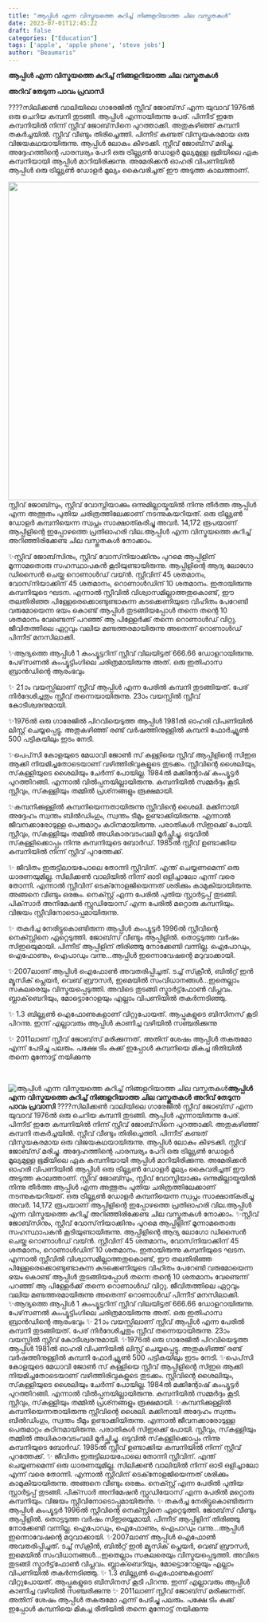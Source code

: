 ```yaml
---
title: "ആപ്പിള്‍ എന്ന വിസ്മയത്തെ കുറിച്ച് നിങ്ങളറിയാത്ത ചില വസ്തുതകള്‍"
date: 2023-07-01T12:45:22
draft: false
categories: ["Education"]
tags: ['apple', 'apple phone', 'steve jobs']
author: "Beaumaris"
---
```


<strong>ആപ്പിള്‍ എന്ന വിസ്മയത്തെ കുറിച്ച് നിങ്ങളറിയാത്ത ചില വസ്തുതകള്‍</strong>

<strong>അറിവ് തേടുന്ന പാവം പ്രവാസി</strong>

????സിലിക്കണ്‍ വാലിയിലെ ഗാരേജില്‍ സ്റ്റീവ് ജോബ്‌സ് എന്ന യുവാവ് 1976ല്‍ ഒരു ചെറിയ കമ്പനി തുടങ്ങി. ആപ്പിള്‍ എന്നായിരുന്നു പേര്. പിന്നീട് ഇതേ കമ്പനിയില്‍ നിന്ന് സ്റ്റീവ് ജോബ്‌സിനെ പുറത്താക്കി. അതുകഴിഞ്ഞ് കമ്പനി തകര്‍ച്ചയില്‍. സ്റ്റീവ് വീണ്ടും തിരിച്ചെത്തി. പിന്നീട് കണ്ടത് വിസ്മയകരമായ ഒരു വിജയകഥയായിരുന്നു. ആപ്പിള്‍ ലോകം കീഴടക്കി. സ്റ്റീവ് ജോബ്‌സ് മരിച്ചു. അദ്ദേഹത്തിന്റെ പാരമ്പര്യം പേറി ഒരു ട്രില്ല്യണ്‍ ഡോളര്‍ മൂല്യമുള്ള ഭൂമിയിലെ ഏക കമ്പനിയായി ആപ്പിള്‍ മാറിയിരിക്കുന്നു. അമേരിക്കന്‍ ഓഹരി വിപണിയില്‍ ആപ്പിള്‍ ഒരു ട്രില്ല്യണ്‍ ഡോളര്‍ മൂല്യം കൈവരിച്ചത് ഈ അടുത്ത കാലത്താണ്.

<a href="https://cdn.boolokam.com/articles/2023/07/DQQQWWW.jpg"><img class="size-large wp-image-401719 aligncenter" src="https://cdn.boolokam.com/articles/2023/07/DQQQWWW-1024x818.jpg" alt="" width="800" height="639" /></a>സ്റ്റീവ് ജോബ്സും, സ്റ്റീവ് വോസ്നിയാക്കും ഒന്നുമില്ലായ്മയില്‍ നിന്നു തീര്‍ത്ത ആപ്പിള്‍ എന്ന അത്ഭുതം പുതിയ ചരിത്രത്തിലേക്കാണ് നടന്നുകയറിയത്. ഒരു ട്രില്ല്യണ്‍ ഡോളര്‍ കമ്പനിയെന്ന സ്വപ്നം സാക്ഷാത്കരിച്ചു അവര്‍. 14,172 രൂപയാണ് ആപ്പിളിന്റെ ഇപ്പോഴത്തെ പ്രതിഓഹരി വില.ആപ്പിള്‍ എന്ന വിസ്മയത്തെ കുറിച്ച് അറിഞ്ഞിരിക്കേണ്ട ചില വസ്തുതകള്‍ നോക്കാം.

✨സ്റ്റീവ് ജോബ്‌സിനും, സ്റ്റീവ് വോസ്‌നിയാക്കിനും പുറമെ ആപ്പിളിന് മൂന്നാമതൊരു സഹസ്ഥാപകന്‍ കൂടിയുണ്ടായിരുന്നു. ആപ്പിളിന്റെ ആദ്യ ലോഗോ ഡിസൈന്‍ ചെയ്ത റൊണാള്‍ഡ് വയ്ന്‍. സ്റ്റീവിന് 45 ശതമാനം, വോസ്‌നിയാക്കിന് 45 ശതമാനം, റൊണാള്‍ഡിന് 10 ശതമാനം. ഇതായിരുന്നു കമ്പനിയുടെ ഘടന.
എന്നാല്‍ സ്റ്റീവില്‍ വിശ്വാസമില്ലാത്തതുകൊണ്ട്, ഈ തലതിരിഞ്ഞ പിള്ളേരെക്കൊണ്ടുണ്ടാകുന്ന കടക്കെണിയുടെ വിഹിതം പേറേണ്ടി വരുമോയെന്ന ഭയം കൊണ്ട് ആപ്പിള്‍ തുടങ്ങിയപ്പോള്‍ തന്നെ തന്റെ 10 ശതമാനം വേണ്ടെന്ന് പറഞ്ഞ് ആ പിള്ളേര്‍ക്ക് തന്നെ റൊണാള്‍ഡ് വിറ്റു. ജീവിതത്തിലെ ഏറ്റവും വലിയ മണ്ടത്തരമായിരുന്നു അതെന്ന് റൊണാള്‍ഡ് പിന്നീട് മനസിലാക്കി.

✨ആദ്യത്തെ ആപ്പിള്‍ 1 കംപ്യൂട്ടറിന് സ്റ്റീവ് വിലയിട്ടത് 666.66 ഡോളറായിരുന്നു. പേഴ്‌സണല്‍ കംപ്യൂട്ടിംഗിലെ ചരിത്രമായിരുന്നു അത്. ഒരു ഇതിഹാസ ബ്രാന്‍ഡിന്റെ ആരംഭവും

✨ 21ാം വയസ്സിലാണ് സ്റ്റീവ് ആപ്പിള്‍ എന്ന പേരില്‍ കമ്പനി തുടങ്ങിയത്. പേര് നിര്‍ദേശിച്ചതും സ്റ്റീവ് തന്നെയായിരുന്നു. 23ാം വയസ്സില്‍ സ്റ്റീവ് കോടീശ്വരനുമായി.

✨1976ല്‍ ഒരു ഗാരേജില്‍ പിറവിയെടുത്ത ആപ്പിള്‍ 1981ല്‍ ഓഹരി വിപണിയില്‍ ലിസ്റ്റ് ചെയ്യപ്പെട്ടു. അതുകഴിഞ്ഞ് രണ്ട് വര്‍ഷത്തിനുള്ളില്‍ കമ്പനി ഫോര്‍ച്ച്യൂണ്‍ 500 പട്ടികയിലും ഇടം നേടി.

✨പെപ്‌സി കോളയുടെ മേധാവി ജോണ്‍ സ്‌ കള്ളിയെ സ്റ്റീവ് ആപ്പിളിന്റെ സിഇഒ ആക്കി നിയമിച്ചതോടെയാണ് വഴിത്തിരിവുകളുടെ തുടക്കം. സ്റ്റീവിന്റെ ശൈലിയും, സ്‌കള്ളിയുടെ ശൈലിയും ചേര്‍ന്ന് പോയില്ല. 1984ല്‍ മക്കിന്റോഷ് കംപ്യൂട്ടര്‍ പുറത്തിറങ്ങി. എന്നാല്‍ വില്‍പ്പനയില്ലായിരുന്നു. കമ്പനിയില്‍ സമ്മര്‍ദ്ദം കൂടി. സ്റ്റീവും, സ്‌കള്ളിയും തമ്മില്‍ പ്രശ്‌നങ്ങളും രൂക്ഷമായി.

✨കമ്പനിക്കുള്ളില്‍ കമ്പനിയെന്നതായിരുന്നു സ്റ്റീവിന്റെ ശൈലി. മക്കിനായി അദ്ദേഹം സ്വന്തം ബില്‍ഡിംഗും, സ്വന്തം ടീമും ഉണ്ടാക്കിയിരുന്നു. എന്നാല്‍ ജീവനക്കാരോടുള്ള പെരുമാറ്റം കഠിനമായിരുന്നു. പരാതികള്‍ സിഇഒക്ക് പോയി. സ്റ്റീവും, സ്‌കള്ളിയും തമ്മില്‍ അധികാരവടംവലി മൂര്‍ച്ഛിച്ചു. ഒടുവില്‍ സ്‌കള്ളിക്കൊപ്പം നിന്നു കമ്പനിയുടെ ബോര്‍ഡ്. 1985ല്‍ സ്റ്റീവ് ഉണ്ടാക്കിയ കമ്പനിയില്‍ നിന്ന് സ്റ്റീവ് പുറത്തേക്ക്.

✨ ജീവിതം ഇരുട്ടിലായപോലെ തോന്നി സ്റ്റീവിന്. എന്ത് ചെയ്യണമെന്ന് ഒരു ധാരണയുമില്ല. സിലിക്കണ്‍ വാലിയില്‍ നിന്ന് ഓടി ഒളിച്ചാലോ എന്ന് വരെ തോന്നി. എന്നാല്‍ സ്റ്റീവിന് ടെക്‌നോളജിയെന്നത് ശരിക്കും കാമുകിയായിരുന്നു. അങ്ങനെ വീണ്ടും ഒരങ്കം. നെക്സ്റ്റ് എന്ന പേരില്‍ പുതിയ സ്റ്റാര്‍ട്ടപ്പ് തുടങ്ങി. പിക്‌സാര്‍ അനിമേഷന്‍ സ്റ്റുഡിയോസ് എന്ന പേരില്‍ മറ്റൊരു കമ്പനിയും. വിജയം സ്റ്റീവിനോടൊപ്പമായിരുന്നു.

✨ തകര്‍ച്ച നേരിട്ടുകൊണ്ടിരുന്ന ആപ്പിള്‍ കംപ്യൂട്ടര്‍ 1996ല്‍ സ്റ്റീവിന്റെ നെക്സ്റ്റിനെ ഏറ്റെടുത്തി. ജോബ്‌സ് വീണ്ടും ആപ്പിളില്‍. തൊട്ടടുത്ത വര്‍ഷം സിഇഒയുമായി. പിന്നീട് ആപ്പിളിന് തിരിഞ്ഞു നോക്കേണ്ടി വന്നില്ല. ഐപോഡും, ഐഫോണും, ഐപാഡും വന്നു…ആപ്പിള്‍ ഇന്നൊവേഷന്റെ മറുവാക്കായി.

✨2007ലാണ് ആപ്പിള്‍ ഐഫോണ്‍ അവതരിപ്പിച്ചത്. ടച്ച് സ്‌ക്രീന്‍, ബില്‍റ്റ് ഇന്‍ മ്യൂസിക് പ്ലെയര്‍, വെബ് ബ്രൗസര്‍, ഇമെയില്‍ സംവിധാനങ്ങള്‍…ഇതെല്ലാം സകലരെയും വിസ്മയപ്പെടുത്തി. അവിടെ തുടങ്ങി സ്മാര്‍ട്ട്‌ഫോണ്‍ വിപ്ലവം. ബ്ലാക്‌ബെറിയും, മോട്ടൊറോളയും എല്ലാം വിപണിയില്‍ തകര്‍ന്നടിഞ്ഞു.

✨ 1.3 ബില്ല്യണ്‍ ഐഫോണുകളാണ് വിറ്റുപോയത്. ആപ്പുകളുടെ ബിസിനസ് കൂടി പിറന്നു. ഇന്ന് എല്ലാവരും ആപ്പിള്‍ കാണിച്ച വഴിയില്‍ സഞ്ചരിക്കുന്നു

✨ 2011ലാണ് സ്റ്റീവ് ജോബ്‌സ് മരിക്കുന്നത്. അതിന് ശേഷം ആപ്പിള്‍ തകരുമോ എന്ന് പേടിച്ചു പലരും. പക്ഷേ ടിം കുക്ക് ഇപ്പോള്‍ കമ്പനിയെ മികച്ച രീതിയില്‍ തന്നെ മുന്നോട്ട് നയിക്കുന്നു

&nbsp;


![ആപ്പിള്‍ എന്ന വിസ്മയത്തെ കുറിച്ച് നിങ്ങളറിയാത്ത ചില വസ്തുതകള്‍](https://cdn.boolokam.com/articles/2023/07/DQQQWWW-1024x818.jpg)**ആപ്പിള്‍ എന്ന വിസ്മയത്തെ കുറിച്ച് നിങ്ങളറിയാത്ത ചില വസ്തുതകള്‍** **അറിവ് തേടുന്ന പാവം പ്രവാസി** ????സിലിക്കണ്‍ വാലിയിലെ ഗാരേജില്‍ സ്റ്റീവ് ജോബ്‌സ് എന്ന യുവാവ് 1976ല്‍ ഒരു ചെറിയ കമ്പനി തുടങ്ങി. ആപ്പിള്‍ എന്നായിരുന്നു പേര്. പിന്നീട് ഇതേ കമ്പനിയില്‍ നിന്ന് സ്റ്റീവ് ജോബ്‌സിനെ പുറത്താക്കി. അതുകഴിഞ്ഞ് കമ്പനി തകര്‍ച്ചയില്‍. സ്റ്റീവ് വീണ്ടും തിരിച്ചെത്തി. പിന്നീട് കണ്ടത് വിസ്മയകരമായ ഒരു വിജയകഥയായിരുന്നു. ആപ്പിള്‍ ലോകം കീഴടക്കി. സ്റ്റീവ് ജോബ്‌സ് മരിച്ചു. അദ്ദേഹത്തിന്റെ പാരമ്പര്യം പേറി ഒരു ട്രില്ല്യണ്‍ ഡോളര്‍ മൂല്യമുള്ള ഭൂമിയിലെ ഏക കമ്പനിയായി ആപ്പിള്‍ മാറിയിരിക്കുന്നു. അമേരിക്കന്‍ ഓഹരി വിപണിയില്‍ ആപ്പിള്‍ ഒരു ട്രില്ല്യണ്‍ ഡോളര്‍ മൂല്യം കൈവരിച്ചത് ഈ അടുത്ത കാലത്താണ്. [](https://cdn.boolokam.com/articles/2023/07/DQQQWWW.jpg)സ്റ്റീവ് ജോബ്സും, സ്റ്റീവ് വോസ്നിയാക്കും ഒന്നുമില്ലായ്മയില്‍ നിന്നു തീര്‍ത്ത ആപ്പിള്‍ എന്ന അത്ഭുതം പുതിയ ചരിത്രത്തിലേക്കാണ് നടന്നുകയറിയത്. ഒരു ട്രില്ല്യണ്‍ ഡോളര്‍ കമ്പനിയെന്ന സ്വപ്നം സാക്ഷാത്കരിച്ചു അവര്‍. 14,172 രൂപയാണ് ആപ്പിളിന്റെ ഇപ്പോഴത്തെ പ്രതിഓഹരി വില.ആപ്പിള്‍ എന്ന വിസ്മയത്തെ കുറിച്ച് അറിഞ്ഞിരിക്കേണ്ട ചില വസ്തുതകള്‍ നോക്കാം. ✨സ്റ്റീവ് ജോബ്‌സിനും, സ്റ്റീവ് വോസ്‌നിയാക്കിനും പുറമെ ആപ്പിളിന് മൂന്നാമതൊരു സഹസ്ഥാപകന്‍ കൂടിയുണ്ടായിരുന്നു. ആപ്പിളിന്റെ ആദ്യ ലോഗോ ഡിസൈന്‍ ചെയ്ത റൊണാള്‍ഡ് വയ്ന്‍. സ്റ്റീവിന് 45 ശതമാനം, വോസ്‌നിയാക്കിന് 45 ശതമാനം, റൊണാള്‍ഡിന് 10 ശതമാനം. ഇതായിരുന്നു കമ്പനിയുടെ ഘടന. എന്നാല്‍ സ്റ്റീവില്‍ വിശ്വാസമില്ലാത്തതുകൊണ്ട്, ഈ തലതിരിഞ്ഞ പിള്ളേരെക്കൊണ്ടുണ്ടാകുന്ന കടക്കെണിയുടെ വിഹിതം പേറേണ്ടി വരുമോയെന്ന ഭയം കൊണ്ട് ആപ്പിള്‍ തുടങ്ങിയപ്പോള്‍ തന്നെ തന്റെ 10 ശതമാനം വേണ്ടെന്ന് പറഞ്ഞ് ആ പിള്ളേര്‍ക്ക് തന്നെ റൊണാള്‍ഡ് വിറ്റു. ജീവിതത്തിലെ ഏറ്റവും വലിയ മണ്ടത്തരമായിരുന്നു അതെന്ന് റൊണാള്‍ഡ് പിന്നീട് മനസിലാക്കി. ✨ആദ്യത്തെ ആപ്പിള്‍ 1 കംപ്യൂട്ടറിന് സ്റ്റീവ് വിലയിട്ടത് 666.66 ഡോളറായിരുന്നു. പേഴ്‌സണല്‍ കംപ്യൂട്ടിംഗിലെ ചരിത്രമായിരുന്നു അത്. ഒരു ഇതിഹാസ ബ്രാന്‍ഡിന്റെ ആരംഭവും ✨ 21ാം വയസ്സിലാണ് സ്റ്റീവ് ആപ്പിള്‍ എന്ന പേരില്‍ കമ്പനി തുടങ്ങിയത്. പേര് നിര്‍ദേശിച്ചതും സ്റ്റീവ് തന്നെയായിരുന്നു. 23ാം വയസ്സില്‍ സ്റ്റീവ് കോടീശ്വരനുമായി. ✨1976ല്‍ ഒരു ഗാരേജില്‍ പിറവിയെടുത്ത ആപ്പിള്‍ 1981ല്‍ ഓഹരി വിപണിയില്‍ ലിസ്റ്റ് ചെയ്യപ്പെട്ടു. അതുകഴിഞ്ഞ് രണ്ട് വര്‍ഷത്തിനുള്ളില്‍ കമ്പനി ഫോര്‍ച്ച്യൂണ്‍ 500 പട്ടികയിലും ഇടം നേടി. ✨പെപ്‌സി കോളയുടെ മേധാവി ജോണ്‍ സ്‌ കള്ളിയെ സ്റ്റീവ് ആപ്പിളിന്റെ സിഇഒ ആക്കി നിയമിച്ചതോടെയാണ് വഴിത്തിരിവുകളുടെ തുടക്കം. സ്റ്റീവിന്റെ ശൈലിയും, സ്‌കള്ളിയുടെ ശൈലിയും ചേര്‍ന്ന് പോയില്ല. 1984ല്‍ മക്കിന്റോഷ് കംപ്യൂട്ടര്‍ പുറത്തിറങ്ങി. എന്നാല്‍ വില്‍പ്പനയില്ലായിരുന്നു. കമ്പനിയില്‍ സമ്മര്‍ദ്ദം കൂടി. സ്റ്റീവും, സ്‌കള്ളിയും തമ്മില്‍ പ്രശ്‌നങ്ങളും രൂക്ഷമായി. ✨കമ്പനിക്കുള്ളില്‍ കമ്പനിയെന്നതായിരുന്നു സ്റ്റീവിന്റെ ശൈലി. മക്കിനായി അദ്ദേഹം സ്വന്തം ബില്‍ഡിംഗും, സ്വന്തം ടീമും ഉണ്ടാക്കിയിരുന്നു. എന്നാല്‍ ജീവനക്കാരോടുള്ള പെരുമാറ്റം കഠിനമായിരുന്നു. പരാതികള്‍ സിഇഒക്ക് പോയി. സ്റ്റീവും, സ്‌കള്ളിയും തമ്മില്‍ അധികാരവടംവലി മൂര്‍ച്ഛിച്ചു. ഒടുവില്‍ സ്‌കള്ളിക്കൊപ്പം നിന്നു കമ്പനിയുടെ ബോര്‍ഡ്. 1985ല്‍ സ്റ്റീവ് ഉണ്ടാക്കിയ കമ്പനിയില്‍ നിന്ന് സ്റ്റീവ് പുറത്തേക്ക്. ✨ ജീവിതം ഇരുട്ടിലായപോലെ തോന്നി സ്റ്റീവിന്. എന്ത് ചെയ്യണമെന്ന് ഒരു ധാരണയുമില്ല. സിലിക്കണ്‍ വാലിയില്‍ നിന്ന് ഓടി ഒളിച്ചാലോ എന്ന് വരെ തോന്നി. എന്നാല്‍ സ്റ്റീവിന് ടെക്‌നോളജിയെന്നത് ശരിക്കും കാമുകിയായിരുന്നു. അങ്ങനെ വീണ്ടും ഒരങ്കം. നെക്സ്റ്റ് എന്ന പേരില്‍ പുതിയ സ്റ്റാര്‍ട്ടപ്പ് തുടങ്ങി. പിക്‌സാര്‍ അനിമേഷന്‍ സ്റ്റുഡിയോസ് എന്ന പേരില്‍ മറ്റൊരു കമ്പനിയും. വിജയം സ്റ്റീവിനോടൊപ്പമായിരുന്നു. ✨ തകര്‍ച്ച നേരിട്ടുകൊണ്ടിരുന്ന ആപ്പിള്‍ കംപ്യൂട്ടര്‍ 1996ല്‍ സ്റ്റീവിന്റെ നെക്സ്റ്റിനെ ഏറ്റെടുത്തി. ജോബ്‌സ് വീണ്ടും ആപ്പിളില്‍. തൊട്ടടുത്ത വര്‍ഷം സിഇഒയുമായി. പിന്നീട് ആപ്പിളിന് തിരിഞ്ഞു നോക്കേണ്ടി വന്നില്ല. ഐപോഡും, ഐഫോണും, ഐപാഡും വന്നു…ആപ്പിള്‍ ഇന്നൊവേഷന്റെ മറുവാക്കായി. ✨2007ലാണ് ആപ്പിള്‍ ഐഫോണ്‍ അവതരിപ്പിച്ചത്. ടച്ച് സ്‌ക്രീന്‍, ബില്‍റ്റ് ഇന്‍ മ്യൂസിക് പ്ലെയര്‍, വെബ് ബ്രൗസര്‍, ഇമെയില്‍ സംവിധാനങ്ങള്‍…ഇതെല്ലാം സകലരെയും വിസ്മയപ്പെടുത്തി. അവിടെ തുടങ്ങി സ്മാര്‍ട്ട്‌ഫോണ്‍ വിപ്ലവം. ബ്ലാക്‌ബെറിയും, മോട്ടൊറോളയും എല്ലാം വിപണിയില്‍ തകര്‍ന്നടിഞ്ഞു. ✨ 1.3 ബില്ല്യണ്‍ ഐഫോണുകളാണ് വിറ്റുപോയത്. ആപ്പുകളുടെ ബിസിനസ് കൂടി പിറന്നു. ഇന്ന് എല്ലാവരും ആപ്പിള്‍ കാണിച്ച വഴിയില്‍ സഞ്ചരിക്കുന്നു ✨ 2011ലാണ് സ്റ്റീവ് ജോബ്‌സ് മരിക്കുന്നത്. അതിന് ശേഷം ആപ്പിള്‍ തകരുമോ എന്ന് പേടിച്ചു പലരും. പക്ഷേ ടിം കുക്ക് ഇപ്പോള്‍ കമ്പനിയെ മികച്ച രീതിയില്‍ തന്നെ മുന്നോട്ട് നയിക്കുന്നു 
